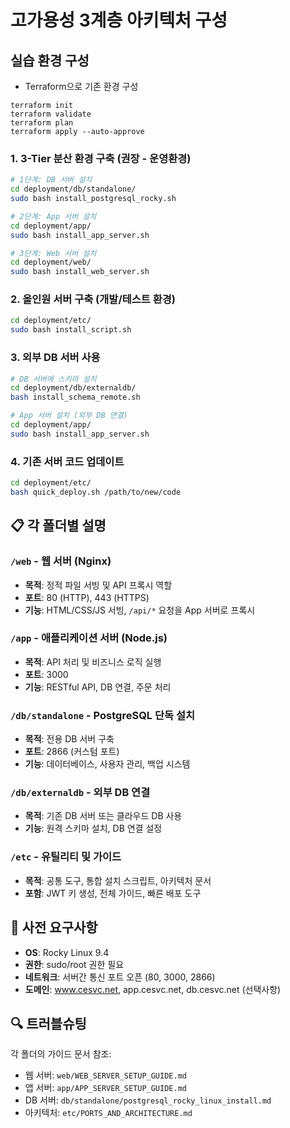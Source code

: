 # 고가용성 3계층 아키텍처 구성



## 실습 환경 구성
- Terraform으로 기존 환경 구성
```
terraform init
terraform validate
terraform plan
terraform apply --auto-approve
```


### 1. 3-Tier 분산 환경 구축 (권장 - 운영환경)

```bash
# 1단계: DB 서버 설치
cd deployment/db/standalone/
sudo bash install_postgresql_rocky.sh

# 2단계: App 서버 설치
cd deployment/app/
sudo bash install_app_server.sh

# 3단계: Web 서버 설치
cd deployment/web/
sudo bash install_web_server.sh
```

### 2. 올인원 서버 구축 (개발/테스트 환경)
```bash
cd deployment/etc/
sudo bash install_script.sh
```

### 3. 외부 DB 서버 사용
```bash
# DB 서버에 스키마 설치
cd deployment/db/externaldb/
bash install_schema_remote.sh

# App 서버 설치 (외부 DB 연결)
cd deployment/app/
sudo bash install_app_server.sh
```

### 4. 기존 서버 코드 업데이트
```bash
cd deployment/etc/
bash quick_deploy.sh /path/to/new/code
```

## 📋 각 폴더별 설명

### `/web` - 웹 서버 (Nginx)
- **목적**: 정적 파일 서빙 및 API 프록시 역할
- **포트**: 80 (HTTP), 443 (HTTPS)
- **기능**: HTML/CSS/JS 서빙, `/api/*` 요청을 App 서버로 프록시

### `/app` - 애플리케이션 서버 (Node.js)
- **목적**: API 처리 및 비즈니스 로직 실행
- **포트**: 3000
- **기능**: RESTful API, DB 연결, 주문 처리

### `/db/standalone` - PostgreSQL 단독 설치
- **목적**: 전용 DB 서버 구축
- **포트**: 2866 (커스텀 포트)
- **기능**: 데이터베이스, 사용자 관리, 백업 시스템

### `/db/externaldb` - 외부 DB 연결
- **목적**: 기존 DB 서버 또는 클라우드 DB 사용
- **기능**: 원격 스키마 설치, DB 연결 설정

### `/etc` - 유틸리티 및 가이드
- **목적**: 공통 도구, 통합 설치 스크립트, 아키텍처 문서
- **포함**: JWT 키 생성, 전체 가이드, 빠른 배포 도구

## 🔧 사전 요구사항

- **OS**: Rocky Linux 9.4
- **권한**: sudo/root 권한 필요
- **네트워크**: 서버간 통신 포트 오픈 (80, 3000, 2866)
- **도메인**: www.cesvc.net, app.cesvc.net, db.cesvc.net (선택사항)

## 🔍 트러블슈팅

각 폴더의 가이드 문서 참조:
- 웹 서버: `web/WEB_SERVER_SETUP_GUIDE.md`
- 앱 서버: `app/APP_SERVER_SETUP_GUIDE.md`  
- DB 서버: `db/standalone/postgresql_rocky_linux_install.md`
- 아키텍처: `etc/PORTS_AND_ARCHITECTURE.md`

